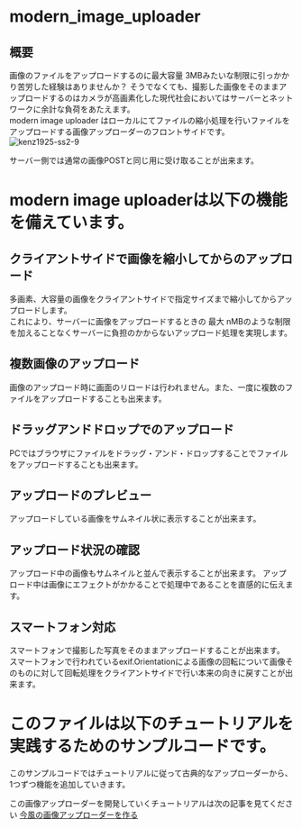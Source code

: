 # modern_image_uploader
## 概要
画像のファイルをアップロードするのに最大容量 3MBみたいな制限に引っかかり苦労した経験はありませんか？
そうでなくても、撮影した画像をそのままアップロードするのはカメラが高画素化した現代社会においてはサーバーとネットワークに余計な負荷をあたえます。  
modern image uploader はローカルにてファイルの縮小処理を行いファイルをアップロードする画像アップローダーのフロントサイドです。
![kenz1925-ss2-9](https://user-images.githubusercontent.com/479696/137863229-ac602000-e61d-4b23-b17a-04b387427bde.png)

サーバー側では通常の画像POSTと同じ用に受け取ることが出来ます。

# modern image uploaderは以下の機能を備えています。

## クライアントサイドで画像を縮小してからのアップロード 
多画素、大容量の画像をクライアントサイドで指定サイズまで縮小してからアップロードします。  
これにより、サーバーに画像をアップロードするときの 最大 nMBのような制限を加えることなくサーバーに負担のかからないアップロード処理を実現します。

## 複数画像のアップロード
画像のアップロード時に画面のリロードは行われません。また、一度に複数のファイルをアップロードすることも出来ます。

## ドラッグアンドドロップでのアップロード
PCではブラウザにファイルをドラッグ・アンド・ドロップすることでファイルをアップロードすることも出来ます。

## アップロードのプレビュー
アップロードしている画像をサムネイル状に表示することが出来ます。

## アップロード状況の確認
アップロード中の画像もサムネイルと並んで表示することが出来ます。
アップロード中は画像にエフェクトがかかることで処理中であることを直感的に伝えます。

## スマートフォン対応
スマートフォンで撮影した写真をそのままアップロードすることが出来ます。  
スマートフォンで行われているexif.Orientationによる画像の回転について画像そのものに対して回転処理をクライアントサイドで行い本来の向きに戻すことが出来ます。

# このファイルは以下のチュートリアルを実践するためのサンプルコードです。

このサンプルコードではチュートリアルに従って古典的なアップローダーから、1つずつ機能を追加していきます。

この画像アップローダーを開発していくチュートリアルは次の記事を見てください
[今風の画像アップローダーを作る](https://firespeed.org/diary.php?diary=kenz-1925)
